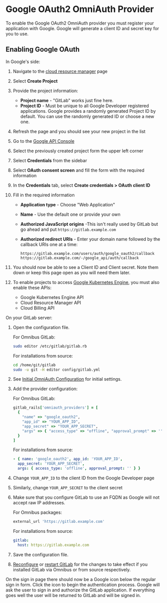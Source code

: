 # Google OAuth2 OmniAuth Provider

To enable the Google OAuth2 OmniAuth provider you must register your application
with Google. Google will generate a client ID and secret key for you to use.

## Enabling Google OAuth

In Google's side:

1. Navigate to the [cloud resource manager](https://console.cloud.google.com/cloud-resource-manager) page
1. Select **Create Project**
1. Provide the project information:
   - **Project name** - "GitLab" works just fine here.
   - **Project ID** - Must be unique to all Google Developer registered applications.
     Google provides a randomly generated Project ID by default. You can use
     the randomly generated ID or choose a new one.
1. Refresh the page and you should see your new project in the list
1. Go to the [Google API Console](https://console.developers.google.com/apis/dashboard)
1. Select the previously created project form the upper left corner
1. Select **Credentials** from the sidebar
1. Select **OAuth consent screen** and fill the form with the required information
1. In the **Credentials** tab, select **Create credentials > OAuth client ID**
1. Fill in the required information
   - **Application type** - Choose "Web Application"
   - **Name** - Use the default one or provide your own
   - **Authorized JavaScript origins** -This isn't really used by GitLab but go
     ahead and put `https://gitlab.example.com`
   - **Authorized redirect URIs** - Enter your domain name followed by the
     callback URIs one at a time:

     ```
     https://gitlab.example.com/users/auth/google_oauth2/callback
     https://gitlab.example.com/-/google_api/auth/callback
     ```

1. You should now be able to see a Client ID and Client secret. Note them down
   or keep this page open as you will need them later.
1. To enable projects to access [Google Kubernetes Engine](../user/project/clusters/index.md), you must also
   enable these APIs:
   - Google Kubernetes Engine API
   - Cloud Resource Manager API
   - Cloud Billing API

On your GitLab server:

1. Open the configuration file.

   For Omnibus GitLab:

   ```sh
   sudo editor /etc/gitlab/gitlab.rb
   ```

   For installations from source:

   ```sh
   cd /home/git/gitlab
   sudo -u git -H editor config/gitlab.yml
   ```

1. See [Initial OmniAuth Configuration](omniauth.md#initial-omniauth-configuration) for initial settings.
1. Add the provider configuration:

   For Omnibus GitLab:

   ```ruby
   gitlab_rails['omniauth_providers'] = [
     {
       "name" => "google_oauth2",
       "app_id" => "YOUR_APP_ID",
       "app_secret" => "YOUR_APP_SECRET",
       "args" => { "access_type" => "offline", "approval_prompt" => '' }
     }
   ]
   ```

   For installations from source:

   ```yaml
   - { name: 'google_oauth2', app_id: 'YOUR_APP_ID',
     app_secret: 'YOUR_APP_SECRET',
     args: { access_type: 'offline', approval_prompt: '' } }
   ```

1. Change `YOUR_APP_ID` to the client ID from the Google Developer page
1. Similarly, change `YOUR_APP_SECRET` to the client secret
1. Make sure that you configure GitLab to use an FQDN as Google will not accept
   raw IP addresses.

   For Omnibus packages:

   ```ruby
   external_url 'https://gitlab.example.com'
   ```

   For installations from source:

   ```yaml
   gitlab:
     host: https://gitlab.example.com
   ```

1. Save the configuration file.
1. [Reconfigure][] or [restart GitLab][] for the changes to take effect if you
   installed GitLab via Omnibus or from source respectively.

On the sign in page there should now be a Google icon below the regular sign in
form. Click the icon to begin the authentication process. Google will ask the
user to sign in and authorize the GitLab application. If everything goes well
the user will be returned to GitLab and will be signed in.

[reconfigure]: ../administration/restart_gitlab.md#omnibus-gitlab-reconfigure
[restart GitLab]: ../administration/restart_gitlab.md#installations-from-source
